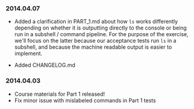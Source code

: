 ### 2014.04.07

* Added a clarification in PART_1.md about how `ls` works differently depending on whether it
is outputting directly to the console or being run in a 
subshell / command pipeline. For the purpose of the exercise, we'll focus on the
latter because our acceptance tests run `ls` in a subshell, and because the
machine readable output is easier to implement.

* Added CHANGELOG.md

### 2014.04.03

* Course materials for Part 1 released!
* Fix minor issue with mislabeled commands in Part 1 tests
